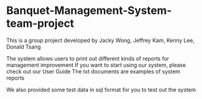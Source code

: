 # Banquet-Management-System-team-project
This is a group project developed 
by Jacky Wong, Jeffrey Kam, Kenny Lee, Donald Tsang

The system allows users to print out different kinds of reports for management improvement
If you want to start using our system, please check out our User Guide
The txt documents are examples of system reports

We also provided some test data in sql format for you to test out the system 
